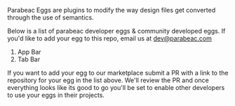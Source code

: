 Parabeac Eggs are plugins to modify the way design files get converted through the use of semantics.

Below is a list of parabeac developer eggs & community developed eggs. If you'd like to add your egg to this repo, email us at dev@parabeac.com

 1. App Bar
 2. Tab Bar

 If you want to add your egg to our marketplace submit a PR with a link to the repository for your egg in the list above. We'll review the PR and once everything looks like its good to go you'll be set to enable other developers to use your eggs in their projects. 
